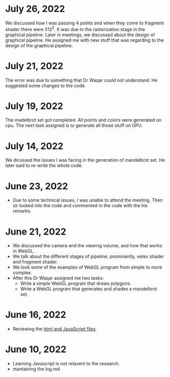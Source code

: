 # July 26, 2022

We discussed how I was passing $4$ points and when they come to fragment shader there were ${512}^{2}$. It was due to the rasterization stage in the graphical pipeline. Later in meetings, we discussed about the design of graphical pipeline. He assigned me with new stuff that was regarding to the design of the graphical pipeline.

# July 21, 2022

The error was due to something that Dr Waqar could not understand. He suggested some changes to the code.

# July 19, 2022

The madelbrot set got completed. All points and colors were generated on cpu. The next task assigned is to generate all those stuff on GPU.

# July 14, 2022

We dicussed the issues I was facing in the generation of mandelbrot set. He later said to re-write the whole code.

# June 23, 2022

-   Due to some technical issues, I was unable to attend the meeting. Then sir looked into the code and commented in the code with the his remarks.

# June 21, 2022

-   We discussed the camera and the viewing volume, and how that works in WebGL.
-   We talk about the different stages of pipeline, prominantly, vetex shader and fragment shader.
-   We look some of the examples of WebGL program from simple to more complex.
-   After this Dr Waqar assigned me two tasks:
    -   Write a simple WebGL program that draws polygons.
    -   Write a WebGL program that generates and shades a mandelbrot set.

# June 16, 2022

-   Reviewing the [html and JavaScript files](\WebGL_codes\Chap2).

# June 10, 2022

-   Learning Javascript is not relavent to the research.
-   mantaining the log.md
